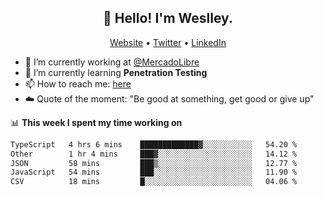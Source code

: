 <h2 align="center">👋 Hello! I'm Weslley.</h2>
<p align="center">
  <a href="http://weslleyneri.com.br">Website</a> •
  <a href="https://twitter.com/Weslley_Neri">Twitter</a> •
  <a href="https://www.linkedin.com/in/weslley-neri-3658908b">LinkedIn</a>
</p>


- 🔭 I’m currently working at [@MercadoLibre](https://github.com/mercadolibre)
- 🌱 I’m currently learning **Penetration Testing**
- 📫 How to reach me: [here](mailto:weslley39@gmail.com)
- ☁️ Quote of the moment: "Be good at something, get good or give up"

📊 **This week I spent my time working on**
<!--START_SECTION:waka-->

```txt
TypeScript   4 hrs 6 mins    █████████████▓░░░░░░░░░░░   54.20 %
Other        1 hr 4 mins     ███▓░░░░░░░░░░░░░░░░░░░░░   14.12 %
JSON         58 mins         ███▒░░░░░░░░░░░░░░░░░░░░░   12.77 %
JavaScript   54 mins         ███░░░░░░░░░░░░░░░░░░░░░░   11.90 %
CSV          18 mins         █░░░░░░░░░░░░░░░░░░░░░░░░   04.06 %
```

<!--END_SECTION:waka-->

<!-- Inspired by https://github.com/gruselhaus/gruselhaus -->